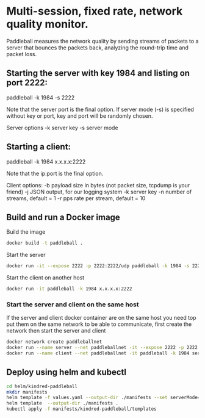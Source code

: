 # Multi-session, fixed rate, network quality monitor.

Paddleball measures the network quality by sending streams of packets to a server
that bounces the packets back, analyzing the round-trip time and packet loss.

## Starting the server with key 1984 and listing on port 2222:

paddleball -k 1984 -s 2222

Note that the server port is the final option. If server mode (-s) is specified without key or port,
key and port will be randomly chosen.

Server options
	-k <int>	server key
	-s		server mode



## Starting a client:

paddleball -k 1984 x.x.x.x:2222

Note that the ip:port is the final option.


Client options:
	-b <int>	payload size in bytes (not packet size, tcpdump is your friend)
	-j <string>	JSON output, for our logging system
	-k <int>	server key
	-n <int>	number of streams, default = 1
	-r <int>	pps rate per stream, default = 10

## Build and run a Docker image
Build the image
```bash
docker build -t paddleball .
```
Start the server
```bash
docker run -it --expose 2222 -p 2222:2222/udp paddleball -k 1984 -s 2222
```
Start the client on another host
```bash
docker run -it paddleball -k 1984 x.x.x.x:2222
```
### Start the server and client on the same host
If the server and client docker container are on the same host you need top put them on the same network to be able to communicate, first create the network then start the server and client
```bash
docker network create paddleballnet
docker run --name server --net paddleballnet -it --expose 2222 -p 2222:2222/udp paddleball -k 1984 -s 2222
docker run --name client --net paddleballnet -it paddleball -k 1984 server:2222
```

## Deploy using helm and kubectl
```bash
cd helm/kindred-paddleball
mkdir manifests
helm template -f values.yaml --output-dir ./manifests --set serverMode=false,client.host=<host>
helm template  --output-dir ./manifests .
kubectl apply -f manifests/kindred-paddleball/templates
```